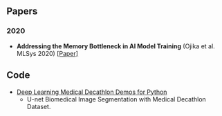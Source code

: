 
## Papers

### 2020

* **Addressing the Memory Bottleneck in AI Model Training** (Ojika et al. MLSys 2020) [[Paper]](https://arxiv.org/pdf/2003.08732.pdf)



## Code

* [Deep Learning Medical Decathlon Demos for Python](https://github.com/IntelAI/unet)
  * U-net Biomedical Image Segmentation with Medical Decathlon Dataset.